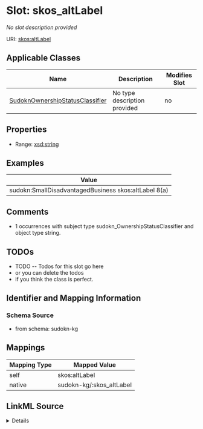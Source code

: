 

# Slot: skos_altLabel


_No slot description provided_





URI: [skos:altLabel](http://www.w3.org/2004/02/skos/core#altLabel)



<!-- no inheritance hierarchy -->





## Applicable Classes

| Name | Description | Modifies Slot |
| --- | --- | --- |
| [SudoknOwnershipStatusClassifier](../classes/SudoknOwnershipStatusClassifier.md) | No type description provided |  no  |







## Properties

* Range: [xsd:string](http://www.w3.org/2001/XMLSchema#string)






## Examples

| Value |
| --- |
| sudokn:SmallDisadvantagedBusiness skos:altLabel 8(a) |

## Comments

* 1 occurrences with subject type sudokn_OwnershipStatusClassifier and object type string.

## TODOs

* TODO -- Todos for this slot go here
* or you can delete the todos
* if you think the class is perfect.

## Identifier and Mapping Information







### Schema Source


* from schema: sudokn-kg




## Mappings

| Mapping Type | Mapped Value |
| ---  | ---  |
| self | skos:altLabel |
| native | sudokn-kg/:skos_altLabel |




## LinkML Source

<details>
```yaml
name: skos_altLabel
description: No slot description provided
todos:
- TODO -- Todos for this slot go here
- or you can delete the todos
- if you think the class is perfect.
comments:
- 1 occurrences with subject type sudokn_OwnershipStatusClassifier and object type
  string.
examples:
- value: sudokn:SmallDisadvantagedBusiness skos:altLabel 8(a)
from_schema: sudokn-kg
rank: 1000
slot_uri: skos:altLabel
alias: skos_altLabel
domain_of:
- sudokn_OwnershipStatusClassifier
range: string

```
</details>